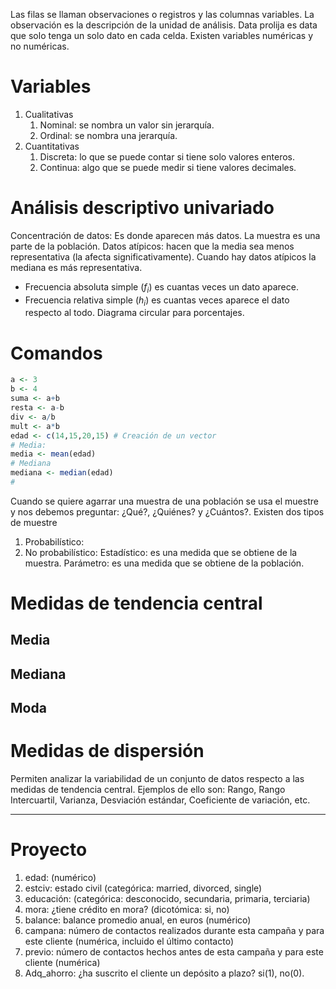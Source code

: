 Las filas se llaman observaciones o registros y las columnas variables. La observación es la descripción de la unidad de análisis.
Data prolija es data que solo tenga un solo dato en cada celda.
Existen variables numéricas y no numéricas.
# Variables
1. Cualitativas
	1. Nominal: se nombra un valor sin jerarquía.
	2. Ordinal: se nombra una jerarquía.
2. Cuantitativas
	1. Discreta: lo que se puede contar si tiene solo valores enteros.
	2. Continua: algo que se puede medir si tiene valores decimales.
# Análisis descriptivo univariado
Concentración de datos: Es donde aparecen más datos.
La muestra es una parte de la población.
Datos atípicos: hacen que la media sea menos representativa (la afecta significativamente). Cuando hay datos atípicos la mediana es más representativa.
- Frecuencia absoluta simple $(f_{i})$ es cuantas veces un dato aparece.
- Frecuencia relativa simple $(h_{i})$ es cuantas veces aparece el dato respecto al todo. Diagrama circular para porcentajes.
# Comandos
```r
a <- 3
b <- 4
suma <- a+b
resta <- a-b
div <- a/b
mult <- a*b
edad <- c(14,15,20,15) # Creación de un vector
# Media:
media <- mean(edad)
# Mediana
mediana <- median(edad)
#
```
Cuando se quiere agarrar una muestra de una población se usa el muestre y nos debemos preguntar: ¿Qué?, ¿Quiénes? y ¿Cuántos?. Existen dos tipos de muestre
1. Probabilístico:
2. No probabilístico:
Estadístico: es una medida que se obtiene de la muestra.
Parámetro: es una medida que se obtiene de la población.
# Medidas de tendencia central
## Media
## Mediana
## Moda
# Medidas de dispersión
Permiten analizar la variabilidad de un conjunto de datos respecto a las medidas de tendencia central. Ejemplos de ello son: Rango, Rango Intercuartil, Varianza, Desviación estándar, Coeficiente de variación, etc.

---
# Proyecto
1) edad: (numérico)
2) estciv: estado civil (categórica: married, divorced, single)
3) educación: (categórica: desconocido, secundaria, primaria, terciaria)
4) mora: ¿tiene crédito en mora? (dicotómica: si, no)
5) balance: balance promedio anual, en euros (numérico)
10) campana: número de contactos realizados durante esta campaña y para este cliente (numérica, incluido el último contacto)
12) previo: número de contactos hechos antes de esta campaña y para este cliente (numérica)
13) Adq_ahorro: ¿ha suscrito el cliente un depósito a plazo? si(1), no(0).